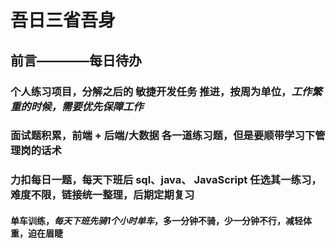 # 吾日三省吾身

## 前言————每日待办  
### 个人练习项目，分解之后的 **敏捷开发任务** 推进，按周为单位，*工作繁重的时候，需要优先保障工作*  
### 面试题积累，**前端 + 后端/大数据 各一道练习题**，但是要顺带学习下管理岗的话术  
### 力扣每日一题，每天下班后 **sql、java、 JavaScript 任选其一练习**，难度不限，链接统一整理，后期定期复习  
#### 单车训练，*每天下班先骑1个小时单车*，多一分钟不骑，少一分钟不行，减轻体重，迫在眉睫  
